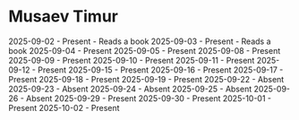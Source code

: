# Musaev Timur
2025-09-02 - Present - Reads a book
2025-09-03 - Present - Reads a book
2025-09-04 - Present
2025-09-05 - Present
2025-09-08 - Present
2025-09-09 - Present
2025-09-10 - Present
2025-09-11 - Present
2025-09-12 - Present
2025-09-15 - Present
2025-09-16 - Present
2025-09-17 - Present
2025-09-18 - Present
2025-09-19 - Present
2025-09-22 - Absent
2025-09-23 - Absent
2025-09-24 - Absent
2025-09-25 - Absent
2025-09-26 - Absent
2025-09-29 - Present
2025-09-30 - Present
2025-10-01 - Present
2025-10-02 - Present
